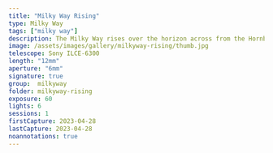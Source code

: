 ```yaml
---
title: "Milky Way Rising"
type: Milky Way
tags: ["milky way"]
description: The Milky Way rises over the horizon across from the Hornbeck Homestead in Florissant, Colorado.
image: /assets/images/gallery/milkyway-rising/thumb.jpg
telescope: Sony ILCE-6300
length: "12mm"
aperture: "6mm"
signature: true
group:  milkyway
folder: milkyway-rising
exposure: 60
lights: 6
sessions: 1 
firstCapture: 2023-04-28
lastCapture: 2023-04-28
noannotations: true
---
```

